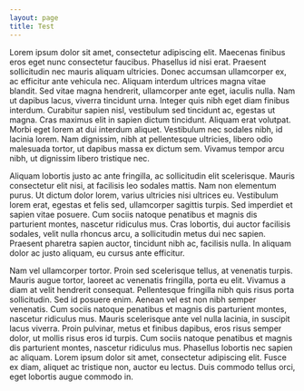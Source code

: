 ```yaml
---
layout: page
title: Test
---
```


Lorem ipsum dolor sit amet, consectetur adipiscing elit. Maecenas finibus eros eget nunc consectetur faucibus. Phasellus id nisi erat. Praesent sollicitudin nec mauris aliquam ultricies. Donec accumsan ullamcorper ex, ac efficitur ante vehicula nec. Aliquam interdum ultrices magna vitae blandit. Sed vitae magna hendrerit, ullamcorper ante eget, iaculis nulla. Nam ut dapibus lacus, viverra tincidunt urna. Integer quis nibh eget diam finibus interdum. Curabitur sapien nisl, vestibulum sed tincidunt ac, egestas ut magna. Cras maximus elit in sapien dictum tincidunt. Aliquam erat volutpat. Morbi eget lorem at dui interdum aliquet. Vestibulum nec sodales nibh, id lacinia lorem. Nam dignissim, nibh at pellentesque ultricies, libero odio malesuada tortor, ut dapibus massa ex dictum sem. Vivamus tempor arcu nibh, ut dignissim libero tristique nec.

Aliquam lobortis justo ac ante fringilla, ac sollicitudin elit scelerisque. Mauris consectetur elit nisi, at facilisis leo sodales mattis. Nam non elementum purus. Ut dictum dolor lorem, varius ultricies nisi ultrices eu. Vestibulum lorem erat, egestas et felis sed, ullamcorper sagittis turpis. Sed imperdiet et sapien vitae posuere. Cum sociis natoque penatibus et magnis dis parturient montes, nascetur ridiculus mus. Cras lobortis, dui auctor facilisis sodales, velit nulla rhoncus arcu, a sollicitudin metus dui nec sapien. Praesent pharetra sapien auctor, tincidunt nibh ac, facilisis nulla. In aliquam dolor ac justo aliquam, eu cursus ante efficitur.

Nam vel ullamcorper tortor. Proin sed scelerisque tellus, at venenatis turpis. Mauris augue tortor, laoreet ac venenatis fringilla, porta eu elit. Vivamus a diam at velit hendrerit consequat. Pellentesque fringilla nibh quis risus porta sollicitudin. Sed id posuere enim. Aenean vel est non nibh semper venenatis. Cum sociis natoque penatibus et magnis dis parturient montes, nascetur ridiculus mus. Mauris scelerisque ante vel nulla lacinia, in suscipit lacus viverra. Proin pulvinar, metus et finibus dapibus, eros risus semper dolor, ut mollis risus eros id turpis. Cum sociis natoque penatibus et magnis dis parturient montes, nascetur ridiculus mus. Phasellus lobortis nec sapien ac aliquam. Lorem ipsum dolor sit amet, consectetur adipiscing elit. Fusce ex diam, aliquet ac tristique non, auctor eu lectus. Duis commodo tellus orci, eget lobortis augue commodo in.
